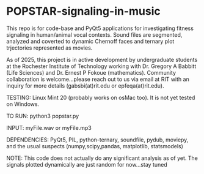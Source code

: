 # POPSTAR-signaling-in-music

This repo is for code-base and PyQt5 applications for investigating fitness signaling in human/animal vocal contexts.  Sound files are segmented, analyzed and coverted to dynamic Chernoff faces and ternary plot trjectories represented as movies.

As of 2025, this project is in active development by undergraduate students at the Rochester Institute of Technology working with Dr. Gregory A Babbitt (Life Sciences) and Dr. Ernest P Fokoue (mathematics). Community collaboration is welcome...please reach out to us via email at RIT with an inquiry for more details (gabsbi(at)rit.edu or epfeqa(at)rit.edu).

TESTING: Linux Mint 20 (probably works on osMac too).  It is not yet tested on Windows. 

TO RUN: python3 popstar.py 

INPUT: myFile.wav or myFile.mp3

DEPENDENCIES: PyQt5, PIL, python-ternary, soundfile, pydub, moviepy, and the usual suspects (numpy,scipy,pandas, matplotlib, statsmodels)

NOTE: This code does not actually do any significant analysis as of yet. The signals plotted dynamically are just random for now...stay tuned


